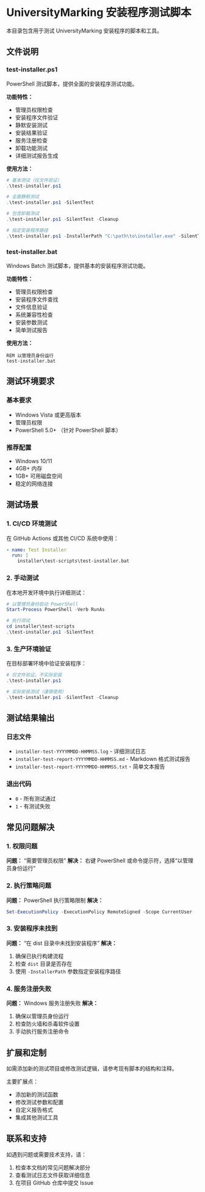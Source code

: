 # UniversityMarking 安装程序测试脚本

本目录包含用于测试 UniversityMarking 安装程序的脚本和工具。

## 文件说明

### test-installer.ps1
PowerShell 测试脚本，提供全面的安装程序测试功能。

**功能特性：**
- 管理员权限检查
- 安装程序文件验证
- 静默安装测试
- 安装结果验证
- 服务注册检查
- 卸载功能测试
- 详细测试报告生成

**使用方法：**
```powershell
# 基本测试（仅文件验证）
.\test-installer.ps1

# 全面静默测试
.\test-installer.ps1 -SilentTest

# 包含卸载测试
.\test-installer.ps1 -SilentTest -Cleanup

# 指定安装程序路径
.\test-installer.ps1 -InstallerPath "C:\path\to\installer.exe" -SilentTest
```

### test-installer.bat
Windows Batch 测试脚本，提供基本的安装程序测试功能。

**功能特性：**
- 管理员权限检查
- 安装程序文件查找
- 文件信息验证
- 系统兼容性检查
- 安装参数测试
- 简单测试报告

**使用方法：**
```batch
REM 以管理员身份运行
test-installer.bat
```

## 测试环境要求

### 基本要求
- Windows Vista 或更高版本
- 管理员权限
- PowerShell 5.0+ （针对 PowerShell 脚本）

### 推荐配置
- Windows 10/11
- 4GB+ 内存
- 1GB+ 可用磁盘空间
- 稳定的网络连接

## 测试场景

### 1. CI/CD 环境测试
在 GitHub Actions 或其他 CI/CD 系统中使用：

```yaml
- name: Test Installer
  run: |
    installer\test-scripts\test-installer.bat
```

### 2. 手动测试
在本地开发环境中执行详细测试：

```powershell
# 以管理员身份启动 PowerShell
Start-Process PowerShell -Verb RunAs

# 执行测试
cd installer\test-scripts
.\test-installer.ps1 -SilentTest
```

### 3. 生产环境验证
在目标部署环境中验证安装程序：

```powershell
# 仅文件验证，不实际安装
.\test-installer.ps1

# 实际安装测试（谨慎使用）
.\test-installer.ps1 -SilentTest -Cleanup
```

## 测试结果输出

### 日志文件
- `installer-test-YYYYMMDD-HHMMSS.log` - 详细测试日志
- `installer-test-report-YYYYMMDD-HHMMSS.md` - Markdown 格式测试报告
- `installer-test-report-YYYYMMDD-HHMMSS.txt` - 简单文本报告

### 退出代码
- `0` - 所有测试通过
- `1` - 有测试失败

## 常见问题解决

### 1. 权限问题
**问题：** “需要管理员权限”
**解决：** 右键 PowerShell 或命令提示符，选择“以管理员身份运行”

### 2. 执行策略问题
**问题：** PowerShell 执行策略限制
**解决：**
```powershell
Set-ExecutionPolicy -ExecutionPolicy RemoteSigned -Scope CurrentUser
```

### 3. 安装程序未找到
**问题：** “在 dist 目录中未找到安装程序”
**解决：**
1. 确保已执行构建流程
2. 检查 `dist` 目录是否存在
3. 使用 `-InstallerPath` 参数指定安装程序路径

### 4. 服务注册失败
**问题：** Windows 服务注册失败
**解决：**
1. 确保以管理员身份运行
2. 检查防火墙和杀毒软件设置
3. 手动执行服务注册命令

## 扩展和定制

如需添加新的测试项目或修改测试逻辑，请参考现有脚本的结构和注释。

主要扩展点：
- 添加新的测试函数
- 修改测试参数和配置
- 自定义报告格式
- 集成其他测试工具

## 联系和支持

如遇到问题或需要技术支持，请：
1. 检查本文档的常见问题解决部分
2. 查看测试日志文件获取详细信息
3. 在项目 GitHub 仓库中提交 Issue